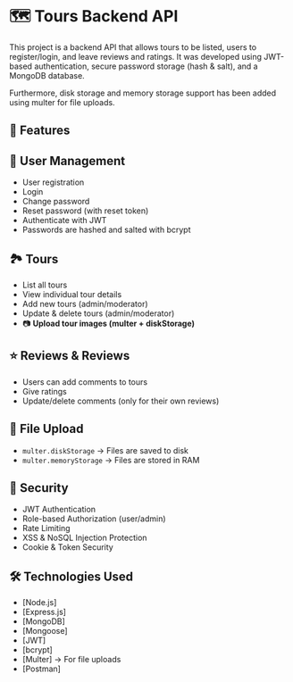 # 🗺️ Tours Backend API

This project is a backend API that allows tours to be listed, users to register/login, and leave reviews and ratings.
It was developed using JWT-based authentication, secure password storage (hash & salt), and a MongoDB database.

Furthermore, disk storage and memory storage support has been added using multer for file uploads.

 ## 🚀 Features

## 👤 **User Management**
- User registration
- Login
- Change password
- Reset password (with reset token)
- Authenticate with JWT
- Passwords are hashed and salted with bcrypt

## 🏞️ **Tours**
- List all tours
- View individual tour details
- Add new tours (admin/moderator)
- Update & delete tours (admin/moderator)
- 📷 **Upload tour images (multer + diskStorage)**

## ⭐ **Reviews & Reviews**
- Users can add comments to tours
- Give ratings
- Update/delete comments (only for their own reviews)

## 📂 **File Upload**
- `multer.diskStorage` → Files are saved to disk
- `multer.memoryStorage` → Files are stored in RAM

## 🔐 **Security**
- JWT Authentication
- Role-based Authorization (user/admin)
- Rate Limiting
- XSS & NoSQL Injection Protection
- Cookie & Token Security

## 🛠️ Technologies Used

- [Node.js]
- [Express.js]
- [MongoDB]
- [Mongoose]
- [JWT]
- [bcrypt]
- [Multer] → For file uploads
- [Postman] 
